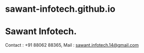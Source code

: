 # sawant-infotech.github.io
# Sawant Infotech. 
Contact : +91 88062 88365, 
Mail : sawant.infotech.14@gmail.com
